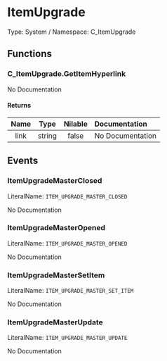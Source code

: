 # ItemUpgrade

Type: System / Namespace: C_ItemUpgrade

## Functions

### C_ItemUpgrade.GetItemHyperlink

No Documentation

#### Returns
|Name|Type|Nilable|Documentation|
|:---:|:---:|:---:|:---|
|link|string|false|No Documentation|
## Events

### ItemUpgradeMasterClosed
LiteralName: `ITEM_UPGRADE_MASTER_CLOSED`

No Documentation

### ItemUpgradeMasterOpened
LiteralName: `ITEM_UPGRADE_MASTER_OPENED`

No Documentation

### ItemUpgradeMasterSetItem
LiteralName: `ITEM_UPGRADE_MASTER_SET_ITEM`

No Documentation

### ItemUpgradeMasterUpdate
LiteralName: `ITEM_UPGRADE_MASTER_UPDATE`

No Documentation
